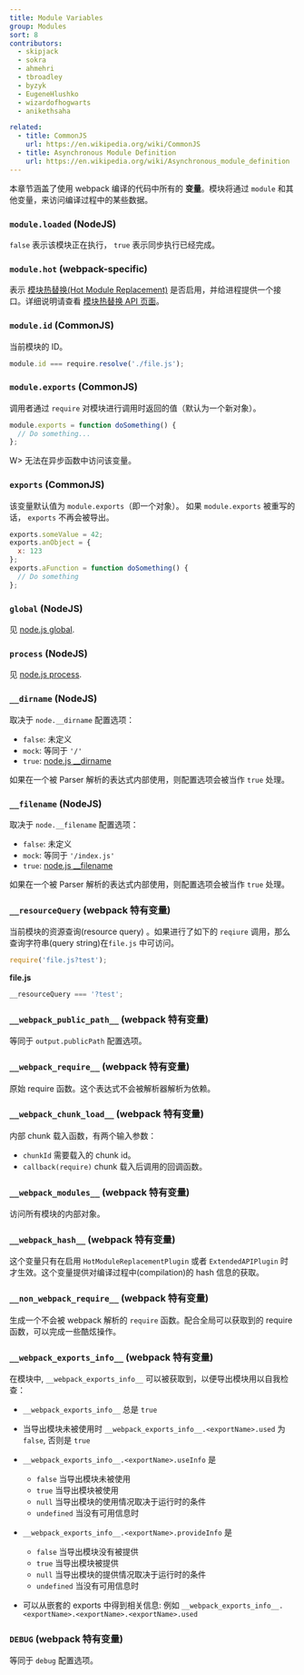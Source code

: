 ```yaml
---
title: Module Variables
group: Modules
sort: 8
contributors:
  - skipjack
  - sokra
  - ahmehri
  - tbroadley
  - byzyk
  - EugeneHlushko
  - wizardofhogwarts
  - anikethsaha

related:
  - title: CommonJS
    url: https://en.wikipedia.org/wiki/CommonJS
  - title: Asynchronous Module Definition
    url: https://en.wikipedia.org/wiki/Asynchronous_module_definition
---
```


本章节涵盖了使用 webpack 编译的代码中所有的 __变量__。模块将通过 `module` 和其他变量，来访问编译过程中的某些数据。


### `module.loaded` (NodeJS)

`false` 表示该模块正在执行， `true` 表示同步执行已经完成。


### `module.hot` (webpack-specific)

表示 [模块热替换(Hot Module Replacement)](/concepts/hot-module-replacement) 是否启用，并给进程提供一个接口。详细说明请查看 [模块热替换 API 页面](/api/hot-module-replacement)。


### `module.id` (CommonJS)

当前模块的 ID。

``` javascript
module.id === require.resolve('./file.js');
```


### `module.exports` (CommonJS)

调用者通过 `require` 对模块进行调用时返回的值（默认为一个新对象）。

``` javascript
module.exports = function doSomething() {
  // Do something...
};
```

W> 无法在异步函数中访问该变量。


### `exports` (CommonJS)

该变量默认值为 `module.exports`（即一个对象）。 如果 `module.exports` 被重写的话， `exports` 不再会被导出。

``` javascript
exports.someValue = 42;
exports.anObject = {
  x: 123
};
exports.aFunction = function doSomething() {
  // Do something
};
```


### `global` (NodeJS)

见 [node.js global](https://nodejs.org/api/globals.html#globals_global).


### `process` (NodeJS)

见 [node.js process](https://nodejs.org/api/process.html).


### `__dirname` (NodeJS)

取决于 `node.__dirname` 配置选项：

- `false`: 未定义
- `mock`: 等同于 `'/'`
- `true`: [node.js __dirname](https://nodejs.org/api/globals.html#globals_dirname)

如果在一个被 Parser 解析的表达式内部使用，则配置选项会被当作 `true` 处理。


### `__filename` (NodeJS)

取决于 `node.__filename` 配置选项：

- `false`: 未定义
- `mock`: 等同于 `'/index.js'`
- `true`: [node.js __filename](https://nodejs.org/api/globals.html#globals_filename)

如果在一个被 Parser 解析的表达式内部使用，则配置选项会被当作 `true` 处理。


### `__resourceQuery` (webpack 特有变量)

当前模块的资源查询(resource query) 。如果进行了如下的 `reqiure` 调用，那么查询字符串(query string)在`file.js` 中可访问。

``` javascript
require('file.js?test');
```

__file.js__

``` javascript
__resourceQuery === '?test';
```


### `__webpack_public_path__` (webpack 特有变量)

等同于 `output.publicPath` 配置选项。


### `__webpack_require__` (webpack 特有变量)

原始 require 函数。这个表达式不会被解析器解析为依赖。


### `__webpack_chunk_load__` (webpack 特有变量)

内部 chunk 载入函数，有两个输入参数：

- `chunkId` 需要载入的 chunk id。
- `callback(require)` chunk 载入后调用的回调函数。


### `__webpack_modules__` (webpack 特有变量)

访问所有模块的内部对象。


### `__webpack_hash__` (webpack 特有变量)

这个变量只有在启用 `HotModuleReplacementPlugin` 或者 `ExtendedAPIPlugin` 时才生效。这个变量提供对编译过程中(compilation)的 hash 信息的获取。


### `__non_webpack_require__` (webpack 特有变量)

生成一个不会被 webpack 解析的 `require` 函数。配合全局可以获取到的 require 函数，可以完成一些酷炫操作。


### `__webpack_exports_info__` (webpack 特有变量)

在模块中, `__webpack_exports_info__` 可以被获取到，以便导出模块用以自我检查：

- `__webpack_exports_info__` 总是 `true`

- 当导出模块未被使用时 `__webpack_exports_info__.<exportName>.used` 为 `false`, 否则是 `true`

- `__webpack_exports_info__.<exportName>.useInfo` 是

    - `false` 当导出模块未被使用
    - `true` 当导出模块被使用
    - `null` 当导出模块的使用情况取决于运行时的条件
    - `undefined` 当没有可用信息时

- `__webpack_exports_info__.<exportName>.provideInfo` 是

    - `false` 当导出模块没有被提供
    - `true` 当导出模块被提供
    - `null` 当导出模块的提供情况取决于运行时的条件
    - `undefined` 当没有可用信息时

- 可以从嵌套的 exports 中得到相关信息: 例如 `__webpack_exports_info__.<exportName>.<exportName>.<exportName>.used`

### `DEBUG`  (webpack 特有变量)

等同于 `debug` 配置选项。
